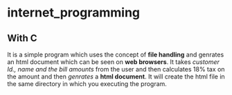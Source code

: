 # internet_programming
## With C
It is a simple program which uses the concept of **file handling** and genrates an html document which can be seen on **web browsers**.
It takes _customer Id., name and the bill amounts_ from the user and then calculates 18% tax on the amount and then _genrates_ a **html document**.
It will create the html file in the same directory in which you executing the program.
